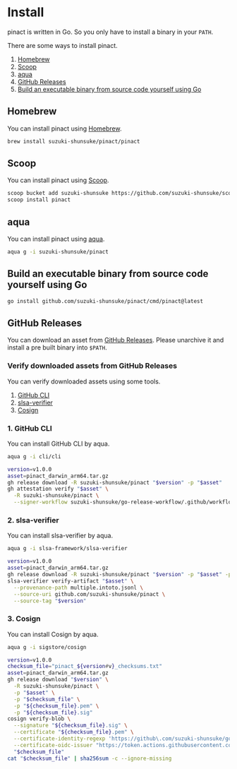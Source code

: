 # Install

pinact is written in Go. So you only have to install a binary in your `PATH`.

There are some ways to install pinact.

1. [Homebrew](#homebrew)
1. [Scoop](#scoop)
1. [aqua](#aqua)
1. [GitHub Releases](#github-releases)
1. [Build an executable binary from source code yourself using Go](#build-an-executable-binary-from-source-code-yourself-using-go)

## Homebrew

You can install pinact using [Homebrew](https://brew.sh/).

```sh
brew install suzuki-shunsuke/pinact/pinact
```

## Scoop

You can install pinact using [Scoop](https://scoop.sh/).

```sh
scoop bucket add suzuki-shunsuke https://github.com/suzuki-shunsuke/scoop-bucket
scoop install pinact
```

## aqua

You can install pinact using [aqua](https://aquaproj.github.io/).

```sh
aqua g -i suzuki-shunsuke/pinact
```

## Build an executable binary from source code yourself using Go

```sh
go install github.com/suzuki-shunsuke/pinact/cmd/pinact@latest
```

## GitHub Releases

You can download an asset from [GitHub Releases](https://github.com/suzuki-shunsuke/pinact/releases).
Please unarchive it and install a pre built binary into `$PATH`. 

### Verify downloaded assets from GitHub Releases

You can verify downloaded assets using some tools.

1. [GitHub CLI](https://cli.github.com/)
1. [slsa-verifier](https://github.com/slsa-framework/slsa-verifier)
1. [Cosign](https://github.com/sigstore/cosign)

### 1. GitHub CLI

You can install GitHub CLI by aqua.

```sh
aqua g -i cli/cli
```

```sh
version=v1.0.0
asset=pinact_darwin_arm64.tar.gz
gh release download -R suzuki-shunsuke/pinact "$version" -p "$asset"
gh attestation verify "$asset" \
  -R suzuki-shunsuke/pinact \
  --signer-workflow suzuki-shunsuke/go-release-workflow/.github/workflows/release.yaml
```

### 2. slsa-verifier

You can install slsa-verifier by aqua.

```sh
aqua g -i slsa-framework/slsa-verifier
```

```sh
version=v1.0.0
asset=pinact_darwin_arm64.tar.gz
gh release download -R suzuki-shunsuke/pinact "$version" -p "$asset" -p multiple.intoto.jsonl
slsa-verifier verify-artifact "$asset" \
  --provenance-path multiple.intoto.jsonl \
  --source-uri github.com/suzuki-shunsuke/pinact \
  --source-tag "$version"
```

### 3. Cosign

You can install Cosign by aqua.

```sh
aqua g -i sigstore/cosign
```

```sh
version=v1.0.0
checksum_file="pinact_${version#v}_checksums.txt"
asset=pinact_darwin_arm64.tar.gz
gh release download "$version" \
  -R suzuki-shunsuke/pinact \
  -p "$asset" \
  -p "$checksum_file" \
  -p "${checksum_file}.pem" \
  -p "${checksum_file}.sig"
cosign verify-blob \
  --signature "${checksum_file}.sig" \
  --certificate "${checksum_file}.pem" \
  --certificate-identity-regexp 'https://github\.com/suzuki-shunsuke/go-release-workflow/\.github/workflows/release\.yaml@.*' \
  --certificate-oidc-issuer "https://token.actions.githubusercontent.com" \
  "$checksum_file"
cat "$checksum_file" | sha256sum -c --ignore-missing
```

